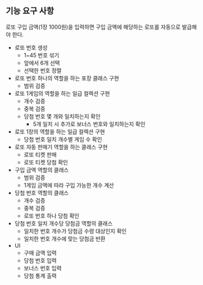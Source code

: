 ## 기능 요구 사항
로또 구입 금액(1장 1000원)을 입력하면 구입 금액에 해당하는 로또를 자동으로 발급해야 한다.
- 로또 번호 생성
  - 1~45 번호 섞기
  - 앞에서 6개 선택
  - 선택한 번호 정렬
- 로또 번호 하나의 역할을 하는 포장 클래스 구현
  - 범위 검증
- 로또 1게임의 역할을 하는 일급 컬렉션 구현
  - 개수 검증
  - 중복 검증
  - 당첨 번호 몇 개와 일치하는지 확인
    - 5개 일치 시 추가로 보너스 번호와 일치하는지 확인
- 로또 1장의 역할을 하는 일급 컬렉션 구현
  - 당첨 번호 일치 개수별 게임 수 확인
- 로또 자동 판매기 역할을 하는 클래스 구현
  - 로또 티켓 판매
  - 로또 티켓 당첨 확인
- 구입 금액 역할의 클래스
  - 범위 검증
  - 1게임 금액에 따라 구입 가능한 개수 계산
- 당첨 번호 역할의 클래스
  - 개수 검증
  - 중복 검증
  - 로또 번호 하나 당첨 확인
- 당첨 번호 일치 개수당 당첨금 역할의 클래스
  - 일치한 번호 개수가 당첨금 수령 대상인지 확인
  - 일치한 번호 개수에 맞는 당첨금 반환
- UI
  - 구매 금액 입력
  - 당첨 번호 입력
  - 보너스 번호 입력
  - 당첨 통계 출력
